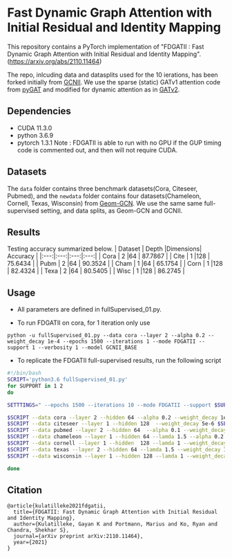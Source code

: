 # Fast Dynamic Graph Attention with Initial Residual and Identity Mapping

This repository contains a PyTorch implementation of "FDGATII : Fast Dynamic Graph Attention with Initial Residual and Identity Mapping".(https://arxiv.org/abs/2110.11464)

The repo, inlcuding data and datasplits used for the 10 ierations, has been forked initially from [GCNII](https://github.com/chennnM/GCNII). We use the sparse (static) GATv1 attention code from [pyGAT](https://github.com/Diego999/pyGAT) and modified for dynamic attention as in [GATv2](https://arxiv.org/abs/2105.14491). 

## Dependencies
- CUDA 11.3.0
- python 3.6.9
- pytorch 1.3.1
Note : FDGATII is able to run with no GPU if the GUP timing code is commented out, and then will not require CUDA. 

## Datasets

The `data` folder contains three benchmark datasets(Cora, Citeseer, Pubmed), and the `newdata` folder contains four datasets(Chameleon, Cornell, Texas, Wisconsin) from [Geom-GCN](https://github.com/graphdml-uiuc-jlu/geom-gcn). We use the same same full-supervised setting, and data splits,  as Geom-GCN and GCNII. 

## Results
Testing accuracy summarized below.
| Dataset | Depth |Dimensions|  Accuracy | 
|:---:|:---:|:---:|:---:|
| Cora | 2 |64  | 87.7867 | 
| Cite | 1 |128 | 75.6434 | 
| Pubm | 2 |64  | 90.3524 |
| Cham | 1 |64  | 65.1754 |
| Corn | 1 |128 | 82.4324 |
| Texa | 2 |64  | 80.5405 |
| Wisc | 1 |128 | 86.2745 |



## Usage
- All parameters are defined in fullSupervised_01.py.

- To run FDGATII on cora, for 1 iteration only use
```
python -u fullSupervised_01.py --data cora --layer 2 --alpha 0.2 --weight_decay 1e-4 --epochs 1500 --iterations 1 --mode FDGATII --support 1 --verbosity 1 --model GCNII_BASE
```

- To replicate the FDGATII full-supervised results, run the following script
```sh
#!/bin/bash
SCRIPT='python3.6 fullSupervised_01.py'
for SUPPORT in 1 2
do

SETTTINGS=" --epochs 1500 --iterations 10 --mode FDGATII --support $SUPPORT --verbosity 0 --model GCNII_BASE "

$SCRIPT --data cora --layer 2 --hidden 64 --alpha 0.2 --weight_decay 1e-4 $SETTTINGS
$SCRIPT --data citeseer --layer 1 --hidden 128  --weight_decay 5e-6 $SETTTINGS
$SCRIPT --data pubmed --layer 2 --hidden 64  --alpha 0.1 --weight_decay 5e-6 $SETTTINGS
$SCRIPT --data chameleon --layer 1 --hidden 64 --lamda 1.5 --alpha 0.2 --weight_decay 5e-4 $SETTTINGS
$SCRIPT --data cornell --layer 1 --hidden  128 --lamda 1 --weight_decay 1e-3 $SETTTINGS
$SCRIPT --data texas --layer 2 --hidden 64 --lamda 1.5 --weight_decay 1e-4 $SETTTINGS
$SCRIPT --data wisconsin --layer 1 --hidden 128 --lamda 1 --weight_decay 5e-4 $SETTTINGS

done
```

## Citation
```
@article{kulatilleke2021fdgatii,
  title={FDGATII: Fast Dynamic Graph Attention with Initial Residual and Identity Mapping},
  author={Kulatilleke, Gayan K and Portmann, Marius and Ko, Ryan and Chandra, Shekhar S},
  journal={arXiv preprint arXiv:2110.11464},
  year={2021}
}
```
